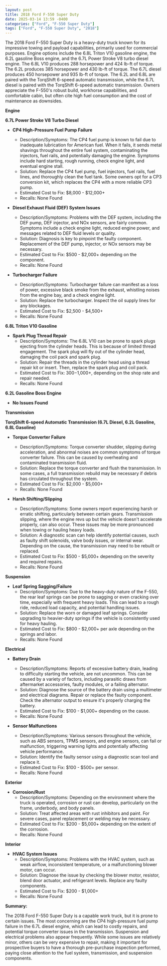 ```yaml
---
layout: post
title: 2018 Ford F-550 Super Duty
date: 2025-03-14 13:59 -0400
categories: ["Ford", "F-550 Super Duty"]
tags: ["Ford", "F-550 Super Duty", "2018"]
---
```

The 2018 Ford F-550 Super Duty is a heavy-duty truck known for its impressive towing and payload capabilities, primarily used for commercial purposes. Engine options include the 6.8L Triton V10 gasoline engine, the 6.2L gasoline Boss engine, and the 6.7L Power Stroke V8 turbo diesel engine. The 6.8L V10 produces 288 horsepower and 424 lb-ft of torque. The 6.2L produces 385 horsepower and 430 lb-ft of torque. The 6.7L diesel produces 450 horsepower and 935 lb-ft of torque. The 6.2L and 6.8L are paired with the TorqShift 6-speed automatic transmission, while the 6.7L diesel is paired with the TorqShift 6-speed automatic transmission. Owners appreciate the F-550's robust build, workhorse capabilities, and comfortable cabin, but often cite high fuel consumption and the cost of maintenance as downsides.

**Engine**

**6.7L Power Stroke V8 Turbo Diesel**

*   **CP4 High-Pressure Fuel Pump Failure**
    *   Description/Symptoms: The CP4 fuel pump is known to fail due to inadequate lubrication for American fuel. When it fails, it sends metal shavings throughout the entire fuel system, contaminating the injectors, fuel rails, and potentially damaging the engine. Symptoms include hard starting, rough running, check engine light, and eventual engine stall.
    *   Solution: Replace the CP4 fuel pump, fuel injectors, fuel rails, fuel lines, and thoroughly clean the fuel tank. Some owners opt for a CP3 conversion kit, which replaces the CP4 with a more reliable CP3 pump.
    *   Estimated Cost to Fix: $8,000 - $12,000+
    *   Recalls: None Found

*   **Diesel Exhaust Fluid (DEF) System Issues**
    *   Description/Symptoms: Problems with the DEF system, including the DEF pump, DEF injector, and NOx sensors, are fairly common. Symptoms include a check engine light, reduced engine power, and messages related to DEF fluid levels or quality.
    *   Solution: Diagnosis is key to pinpoint the faulty component. Replacement of the DEF pump, injector, or NOx sensors may be necessary.
    *   Estimated Cost to Fix: $500 - $2,000+ depending on the component.
    *   Recalls: None Found

*   **Turbocharger Failure**
    *   Description/Symptoms: Turbocharger failure can manifest as a loss of power, excessive black smoke from the exhaust, whistling noises from the engine bay, and a check engine light.
    *   Solution: Replace the turbocharger. Inspect the oil supply lines for any blockages.
    *   Estimated Cost to Fix: $2,500 - $4,500+
    *   Recalls: None Found

**6.8L Triton V10 Gasoline**

*   **Spark Plug Thread Repair**
    *   Description/Symptoms: The 6.8L V10 can be prone to spark plugs ejecting from the cylinder heads. This is because of limited thread engagement. The spark plug will fly out of the cylinder head, damaging the coil pack and spark plug.
    *   Solution: Repair the threads in the cylinder head using a thread repair kit or insert. Then, replace the spark plug and coil pack.
    *   Estimated Cost to Fix: $300-$1,000+, depending on the shop rate and repair needed.
    *   Recalls: None Found

**6.2L Gasoline Boss Engine**
*   **No Issues Found**

**Transmission**

**TorqShift 6-speed Automatic Transmission (6.7L Diesel, 6.2L Gasoline, 6.8L Gasoline)**

*   **Torque Converter Failure**
    *   Description/Symptoms: Torque converter shudder, slipping during acceleration, and abnormal noises are common symptoms of torque converter failure. This can be caused by overheating and contaminated transmission fluid.
    *   Solution: Replace the torque converter and flush the transmission. In some cases, a full transmission rebuild may be necessary if debris has circulated throughout the system.
    *   Estimated Cost to Fix: $2,000 - $5,000+
    *   Recalls: None Found

*   **Harsh Shifting/Slipping**
    *   Description/Symptoms: Some owners report experiencing harsh or erratic shifting, particularly between certain gears. Transmission slipping, where the engine revs up but the vehicle doesn't accelerate properly, can also occur. These issues may be more pronounced when towing or hauling heavy loads.
    *   Solution: A diagnostic scan can help identify potential causes, such as faulty shift solenoids, valve body issues, or internal wear. Depending on the cause, the transmission may need to be rebuilt or replaced.
    *   Estimated Cost to Fix: $500 - $5,000+ depending on the severity and required repairs.
    *   Recalls: None Found

**Suspension**

*   **Leaf Spring Sagging/Failure**
    *   Description/Symptoms: Due to the heavy-duty nature of the F-550, the rear leaf springs can be prone to sagging or even cracking over time, especially with frequent heavy loads. This can lead to a rough ride, reduced load capacity, and potential handling issues.
    *   Solution: Replace the worn or damaged leaf springs. Consider upgrading to heavier-duty springs if the vehicle is consistently used for heavy hauling.
    *   Estimated Cost to Fix: $800 - $2,000+ per axle depending on the springs and labor.
    *   Recalls: None Found

**Electrical**

*   **Battery Drain**
    *   Description/Symptoms: Reports of excessive battery drain, leading to difficulty starting the vehicle, are not uncommon. This can be caused by a variety of factors, including parasitic draws from aftermarket accessories, faulty modules, or a failing alternator.
    *   Solution: Diagnose the source of the battery drain using a multimeter and electrical diagrams. Repair or replace the faulty component. Check the alternator output to ensure it's properly charging the battery.
    *   Estimated Cost to Fix: $100 - $1,000+ depending on the cause.
    *   Recalls: None Found

*   **Sensor Malfunctions**
    *   Description/Symptoms: Various sensors throughout the vehicle, such as ABS sensors, TPMS sensors, and engine sensors, can fail or malfunction, triggering warning lights and potentially affecting vehicle performance.
    *   Solution: Identify the faulty sensor using a diagnostic scan tool and replace it.
    *   Estimated Cost to Fix: $100 - $500+ per sensor.
    *   Recalls: None Found

**Exterior**

*   **Corrosion/Rust**
    *   Description/Symptoms: Depending on the environment where the truck is operated, corrosion or rust can develop, particularly on the frame, underbody, and body panels.
    *   Solution: Treat affected areas with rust inhibitors and paint. For severe cases, panel replacement or welding may be necessary.
    *   Estimated Cost to Fix: $200 - $5,000+ depending on the extent of the corrosion.
    *   Recalls: None Found

**Interior**

*   **HVAC System Issues**
    *   Description/Symptoms: Problems with the HVAC system, such as weak airflow, inconsistent temperature, or a malfunctioning blower motor, can occur.
    *   Solution: Diagnose the issue by checking the blower motor, resistor, blend door actuator, and refrigerant levels. Replace any faulty components.
    *   Estimated Cost to Fix: $200 - $1,000+
    *   Recalls: None Found

**Summary:**

The 2018 Ford F-550 Super Duty is a capable work truck, but it is prone to certain issues. The most concerning are the CP4 high-pressure fuel pump failure in the 6.7L diesel engine, which can lead to costly repairs, and potential torque converter issues in the transmission. Suspension and electrical problems also appear frequently. While some issues are relatively minor, others can be very expensive to repair, making it important for prospective buyers to have a thorough pre-purchase inspection performed, paying close attention to the fuel system, transmission, and suspension components.

